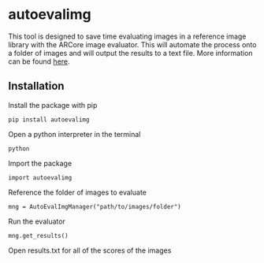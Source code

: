 # autoevalimg

This tool is designed to save time evaluating images in a reference image library with the ARCore image evaluator. This will automate the process onto a folder of images and will output the results to a text file. More information can be found [here](https://developers.google.com/ar/develop/java/augmented-images/arcoreimg).

## Installation

Install the package with pip
```
pip install autoevalimg
```

Open a python interpreter in the terminal
```
python
```

Import the package
```
import autoevalimg
```

Reference the folder of images to evaluate
```
mng = AutoEvalImgManager("path/to/images/folder")
```

Run the evaluator
```
mng.get_results()
```

Open results.txt for all of the scores of the images